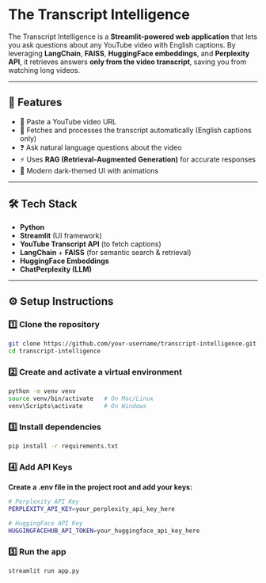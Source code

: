 # The Transcript Intelligence  

The Transcript Intelligence is a **Streamlit-powered web application** that lets you ask questions about any YouTube video with English captions. By leveraging **LangChain**, **FAISS**, **HuggingFace embeddings**, and **Perplexity API**, it retrieves answers **only from the video transcript**, saving you from watching long videos.  

---

## 🚀 Features  
- 🔗 Paste a YouTube video URL  
- 📑 Fetches and processes the transcript automatically (English captions only)  
- ❓ Ask natural language questions about the video  
- ⚡ Uses **RAG (Retrieval-Augmented Generation)** for accurate responses  
- 🎨 Modern dark-themed UI with animations  

---

## 🛠️ Tech Stack  
- **Python**  
- **Streamlit** (UI framework)  
- **YouTube Transcript API** (to fetch captions)  
- **LangChain** + **FAISS** (for semantic search & retrieval)  
- **HuggingFace Embeddings**  
- **ChatPerplexity (LLM)**  

---

## ⚙️ Setup Instructions  

### 1️⃣ Clone the repository  
```bash
git clone https://github.com/your-username/transcript-intelligence.git
cd transcript-intelligence
```

### 2️⃣ Create and activate a virtual environment
```bash
python -m venv venv
source venv/bin/activate   # On Mac/Linux
venv\Scripts\activate      # On Windows
```

### 3️⃣ Install dependencies
```bash
pip install -r requirements.txt
```

### 4️⃣ Add API Keys
**Create a .env file in the project root and add your keys:**
```bash
# Perplexity API Key
PERPLEXITY_API_KEY=your_perplexity_api_key_here

# HuggingFace API Key
HUGGINGFACEHUB_API_TOKEN=your_huggingface_api_key_here
```

### 5️⃣ Run the app
```bash
streamlit run app.py
```



